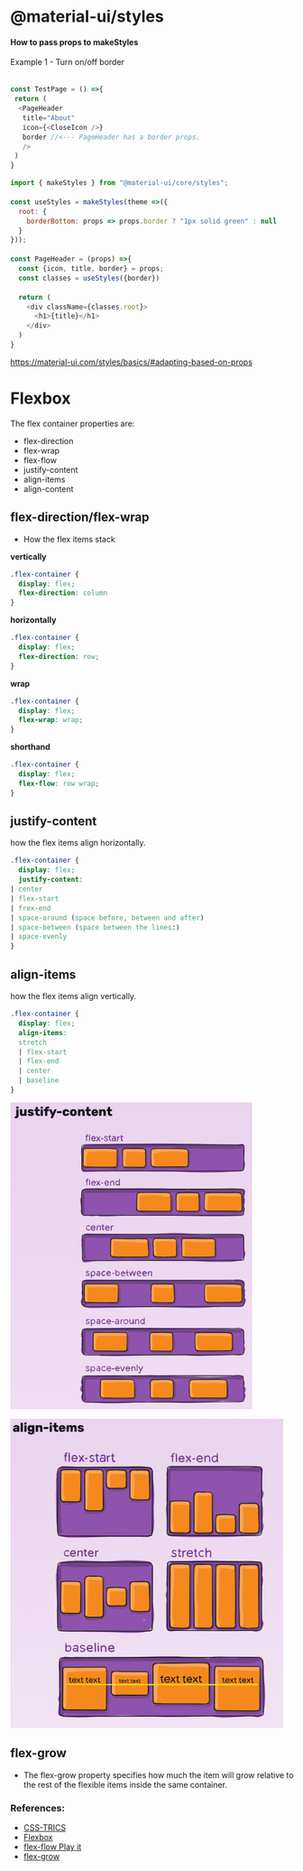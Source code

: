 # @material-ui/styles
#### How to pass props to makeStyles

Example 1 - Turn on/off border

```js

const TestPage = () =>{
 return (
  <PageHeader
   title="About"
   icon={<CloseIcon />}
   border //<--- PageHeader has a border props.
   />
 )
}
```

```js
import { makeStyles } from "@material-ui/core/styles";

const useStyles = makeStyles(theme =>({
  root: {
    borderBottom: props => props.border ? "1px solid green" : null
  }
}));

const PageHeader = (props) =>{
  const {icon, title, border} = props;
  const classes = useStyles({border})
  
  return (
    <div className={classes.root}>
      <h1>{title}</h1>
    </div>
  )
}


```

https://material-ui.com/styles/basics/#adapting-based-on-props



# Flexbox 

The flex container properties are:

- flex-direction
- flex-wrap
- flex-flow
- justify-content
- align-items
- align-content


## flex-direction/flex-wrap
- How the flex items stack
  
**vertically**
```css
.flex-container {
  display: flex;
  flex-direction: column
}
```

**horizontally**
```css
.flex-container {
  display: flex;
  flex-direction: row;
}
```

**wrap**
```css
.flex-container {
  display: flex;
  flex-wrap: wrap;
}
```

**shorthand**
```css
.flex-container {
  display: flex;
  flex-flow: row wrap;
}
```

## justify-content
how the flex items align horizontally.

```css
.flex-container {
  display: flex;
  justify-content: 
| center
| flex-start
| frex-end
| space-around (space before, between and after)
| space-between (space between the lines:)
| space-evenly
}
```

## align-items
how the flex items align vertically.

```css
.flex-container {
  display: flex;
  align-items: 
  stretch 
  | flex-start 
  | flex-end 
  | center 
  | baseline
}
```

![](public/images/justify-content.png)

![](public/images/align-items.png)


## flex-grow
- The flex-grow property specifies how much the item will grow relative to the rest of the flexible items inside the same container.


### References:

- [CSS-TRICS](https://css-tricks.com/snippets/css/a-guide-to-flexbox/)
- [Flexbox](https://www.w3schools.com/css/css3_flexbox.asp)
- [flex-flow Play it](https://www.w3schools.com/cssref/playit.asp?filename=playcss_flex-flow)
- [flex-grow](https://www.w3schools.com/cssref/css3_pr_flex-grow.asp)
